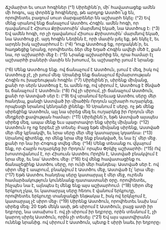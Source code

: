 
Ճշմարիտ եւ սուտ հոգիներ
(^1) Սիրելինե՛ր, մի՛ հավատացեք ամեն մի հոգու, այլ փորձե՛ք հոգիները, թե արդյոք Աստծո՞ւց են, որովհետեւ բազում
սուտ մարգարեներ են աշխարհ եկել։
(^2) Եվ մենք սրանով ենք ճանաչում Աստծու Հոգին. ամեն հոգի, որ դավանում է Հիսուս Քրիստոսին՝ մարմնով եկած,
նա Աստծուց է։
(^3) Եվ ամեն հոգի, որ չի դավանում Հիսուս Քրիստոսին՝ մարմնով եկած, նա Աստծուց չէ. այդ հոգին Նեռինն է, որի
մասին լսել եք, թե եկել է, եւ արդեն իսկ աշխարհում է։
(^4) Դուք Աստծուց եք, որդյակնե՛ր, եւ հաղթեցիք նրանց, որովհետեւ ձեր մեջ եղած Հոգին ավելի մեծ է, քան նա, որ
աշխարհի մեջ է։
(^5) Նրանք աշխարհից են, դրա համար էլ աշխարհի բաների մասին են խոսում, եւ աշխարհը լսում է նրանց։


(^6) Մենք Աստծուց ենք. ով ճանաչում է Աստծուն, լսում է մեզ, իսկ ով Աստծուց չէ, չի լսում մեզ։ Սրանից ենք ճանաչում
ճշմարտության Հոգին ու խաբեության հոգին։
(^7) Սիրելինե՛ր, սիրենք միմյանց, քանի որ սերն Աստծուց է, եւ ամեն ոք, ով սիրում է, Աստծուց է ծնված եւ ճանաչում է
Աստծուն։
(^8) Ով չի սիրում, չի ճանաչում Աստծուն, քանի որ Աստված սեր է։
(^9) Եվ սրանում երեւաց Աստծու սերը մեր հանդեպ, քանզի Աստված իր միածին Որդուն աշխարհ ուղարկեց, որպեսզի
նրանով կենդանի լինենք։ 10 Սրանում է սերը. ոչ թե մենք սիրեցինք Աստծուն, այլ նա սիրեց մեզ եւ ուղարկեց իր Որդուն
մեր մեղքերի քավության համար։
(^11) Սիրելինե՛ր, եթե Աստված այսպես սիրեց մեզ, ապա մենք եւս պարտավոր ենք սիրել միմյանց։
(^12) Աստծուն ոչ ոք երբեւէ չի տեսել։ Բայց եթե միմյանց սիրենք, Աստված մեր մեջ կբնակվի, եւ նրա սերը մեր մեջ
կատարյալ կդառնա։
(^13) Սրանով գիտենք, որ մենք նրա մեջ ենք բնակված, եւ նա էլ՝ մեր մեջ. քանի որ նա իր Հոգուց տվեց մեզ։
(^14) Մենք տեսանք ու վկայում ենք, որ Հայրն ուղարկեց իր Որդուն՝ որպես Փրկիչ աշխարհի։
(^15) Ով խոստովանում է, որ Հիսուսն Աստծու Որդին է, Աստված բնակվում է նրա մեջ, եւ նա՝ Աստծու մեջ։
(^16) Եվ մենք հավատացինք ու ճանաչեցինք Աստծու սերը, որ ունի մեր հանդեպ։ Աստված սեր է. ով սիրո մեջ է ապրում,
բնակվում է Աստծու մեջ, Աստված էլ՝ նրա մեջ։
(^17) Եթե Աստծու հանդեպ սերը կատարյալ է մեր մեջ, ուրեմն համարձակություն կունենանք դատաստանի օրը.
որովհետեւ, ինչպես նա է, այնպես էլ մենք ենք այս աշխարհում։
(^18) Սիրո մեջ երկյուղ չկա, եւ կատարյալ սերը հեռու է վանում երկյուղը, որովհետեւ երկյուղը տանջանքի ենթակա է,
իսկ ով երկնչում է, կատարյալ չէ սիրո մեջ։
(^19) Սիրենք Աստծուն, որովհետեւ նախ նա՛ սիրեց մեզ։ 20 Եթե մեկն ասի, թե սիրում է Աստծուն, բայց ատի իր եղբորը,
նա ստախոս է. ով չի սիրում իր եղբորը, որին տեսնում է, չի կարող սիրել Աստծուն, որին չի տեսել։
(^21) Եվ այս պատվիրանն ունենք նրանից. ով սիրում է Աստծուն, պետք է սիրի նաեւ իր եղբորը։
